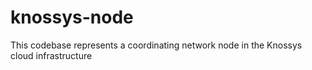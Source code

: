 # knossys-node
This codebase represents a coordinating network node in the Knossys cloud infrastructure

